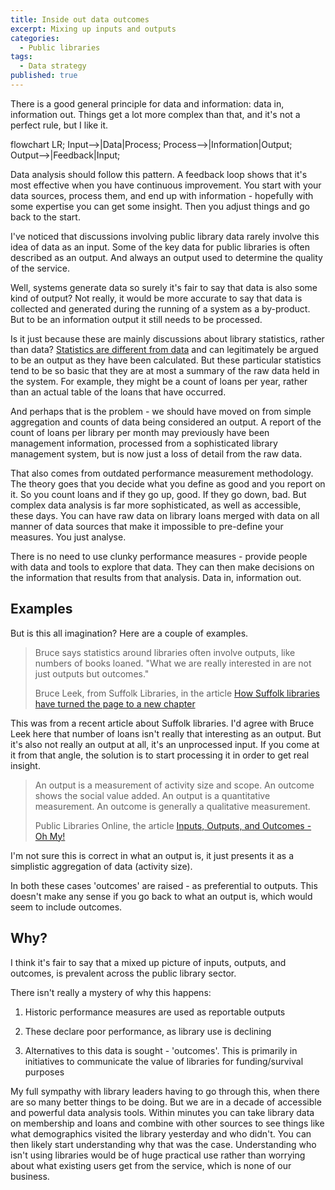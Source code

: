 ```yaml
---
title: Inside out data outcomes
excerpt: Mixing up inputs and outputs
categories:
  - Public libraries
tags:
  - Data strategy
published: true
---
```


There is a good general principle for data and information: data in, information out. Things get a lot more complex than that, and it's not a perfect rule, but I like it.

<div class="mermaid">
flowchart LR;
  Input-->|Data|Process;
  Process-->|Information|Output;
  Output-->|Feedback|Input;
</div>

Data analysis should follow this pattern. A feedback loop shows that it's most effective when you have continuous improvement. You start with your data sources, process them, and end up with information - hopefully with some expertise you can get some insight. Then you adjust things and go back to the start.

I've noticed that discussions involving public library data rarely involve this idea of data as an input. Some of the key data for public libraries is often described as an output. And always an output used to determine the quality of the service.

Well, systems generate data so surely it's fair to say that data is also some kind of output? Not really, it would be more accurate to say that data is collected and generated during the running of a system as a by-product. But to be an information output it still needs to be processed.

Is it just because these are mainly discussions about library statistics, rather than data? [Statistics are different from data](https://libguides.lib.msu.edu/datastats) and can legitimately be argued to be an output as they have been calculated. But these particular statistics tend to be so basic that they are at most a summary of the raw data held in the system. For example, they might be a count of loans per year, rather than an actual table of the loans that have occurred.

And perhaps that is the problem - we should have moved on from simple aggregation and counts of data being considered an output. A report of the count of loans per library per month may previously have been management information, processed from a sophisticated library management system, but is now just a loss of detail from the raw data.

That also comes from outdated performance measurement methodology. The theory goes that you decide what you define as good and you report on it. So you count loans and if they go up, good. If they go down, bad. But complex data analysis is far more sophisticated, as well as accessible, these days. You can have raw data on library loans merged with data on all manner of data sources that make it impossible to pre-define your measures. You just analyse.

There is no need to use clunky performance measures - provide people with data and tools to explore that data. They can then make decisions on the information that results from that analysis. Data in, information out.

## Examples

But is this all imagination? Here are a couple of examples.

> Bruce says statistics around libraries often involve outputs, like numbers of books loaned. "What we are really interested in are not just outputs but outcomes."
>
> Bruce Leek, from Suffolk Libraries, in the article [How Suffolk libraries have turned the page to a new chapter](https://www.suffolknews.co.uk/mildenhall/how-suffolk-libraries-have-turned-the-page-to-a-new-chapter-9210820/)

This was from a recent article about Suffolk libraries. I'd agree with Bruce Leek here that number of loans isn't really that interesting as an output. But it's also not really an output at all, it's an unprocessed input. If you come at it from that angle, the solution is to start processing it in order to get real insight.

> An output is a measurement of activity size and scope. An outcome shows the social value added. An output is a quantitative measurement. An outcome is generally a qualitative measurement.
>
> Public Libraries Online, the article [Inputs, Outputs, and Outcomes - Oh My!](http://publiclibrariesonline.org/2014/12/inputs-outputs-and-outcomes-oh-my/)

I'm not sure this is correct in what an output is, it just presents it as a simplistic aggregation of data (activity size).

In both these cases 'outcomes' are raised - as preferential to outputs. This doesn't make any sense if you go back to what an output is, which would seem to include outcomes.

## Why?

I think it's fair to say that a mixed up picture of inputs, outputs, and outcomes, is prevalent across the public library sector.

There isn't really a mystery of why this happens:

1. Historic performance measures are used as reportable outputs

2. These declare poor performance, as library use is declining

3. Alternatives to this data is sought - 'outcomes'. This is primarily in initiatives to communicate the value of libraries for funding/survival purposes

My full sympathy with library leaders having to go through this, when there are so many better things to be doing. But we are in a decade of accessible and powerful data analysis tools. Within minutes you can take library data on membership and loans and combine with other sources to see things like what demographics visited the library yesterday and who didn't. You can then likely start understanding why that was the case. Understanding who isn't using libraries would be of huge practical use rather than worrying about what existing users get from the service, which is none of our business.

